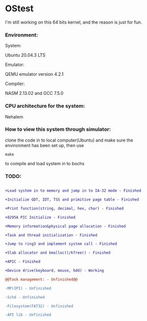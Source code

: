 # OStest

I'm still working on this 64 bits kernel, and the reason is just for fun.

### Environment:

System:

Ubuntu 20.04.3 LTS

Emulator: 

QEMU emulator version 4.2.1

Compiler: 

NASM 2.13.02 and GCC 7.5.0

### CPU architecture for the system:

Nehalem

### How to view this system through simulator:

clone the code in to local computer(Ubuntu) and make sure the environment has been set up, then use

`make`

to compile and load system in to bochs

### TODO:

```diff

+Load system in to memory and jump in to IA-32 mode - Finished

+Initialize GDT, IDT, TSS and primitive page table - Finished

+Print function(string, decimal, hex, char) - Finished

+8295A PIC Initialize - Finished

+Memory information&physical page allocation - Finished

+Task and thread initialization - Finished

+Jump to ring3 and implement system call - Finished

+Slab allocator and kmalloc()/kfree() - Finished

+APIC - Finished

+Device drive(keyboard, mouse, hdd) - Working

@@Task management: - Unfinished@@

-MP(IPI) - Unfinished

-Schd - Unfinished

-Filesystem(FAT32) - Unfinished

-API lib - Unfinished

```

